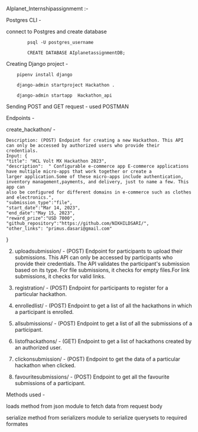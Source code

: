 AIplanet_Internshipassignmemt :-

Postgres CLI -

connect to Postgres and create database

			psql -U postgres_username 
    
 			CREATE DATABASE AIplanetassignmentDB;
    
Creating Django project -

		pipenv install django

		django-admin startproject Hackathon .

		django-admin startapp  Hackathon_api
	
Sending POST and GET request - used POSTMAN
    
Endpoints -

 create_hackathon/ - 
 	
	Description: (POST) Endpoint for creating a new Hackathon. This API can only be accessed by authorized users who provide their credentials.
	Input: {
    "title": "HCL Volt MX Hackathon 2023",
    "description":  " Configurable e-commerce app E-commerce applications have multiple micro-apps that work together or create a 
    larger application.Some of these micro-apps include authentication, inventory management,payments, and delivery, just to name a few. This app can 
    also be configured for different domains in e-commerce such as clothes and electronics.",
    "submission_type":"file",
    "start_date":"Mar 14, 2023",
    "end_date":"May 15, 2023",
    "reward_prize":"USD 7000",
    "github_repository":"https://github.com/NIKHILDSARI/",
    "other_links": "primus.dasari@gmail.com"
}



2) uploadsubmission/ - (POST) Endpoint for participants to upload their submissions. This API can only be accessed by participants
 			who provide their credentials. The API validates the participant's submission based on its type. For file submissions, it checks for empty 			   files.For link submissions, it checks for valid links.

3) registration/ - (POST) Endpoint for participants to register for a particular hackathon.

4) enrolledlist/ - (POST) Endpoint to get a list of all the hackathons in which a participant is enrolled.

5) allsubmissions/ - (POST) Endpoint to get a list of all the submissions of a participant.

6) listofhackathons/ - (GET) Endpoint to get a list of hackathons created by an authorized user.

7) clickonsubmission/ - (POST) Endpoint to get the data of a particular hackathon when clicked.

8) favouritesubmissions/ - (POST) Endpoint to get all the favourite submissions of a participant.

Methods used -

loads method from json module to fetch data from request body

serialize method from serializers module to serialize querysets to required formates


